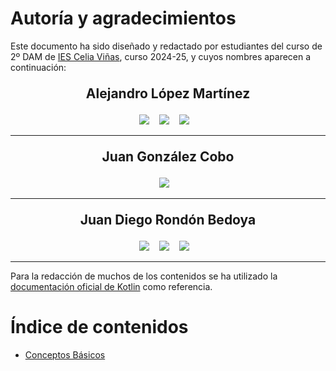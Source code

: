 # Autoría y agradecimientos

Este documento ha sido diseñado y redactado por estudiantes del curso de 2º DAM de [IES Celia Viñas](https://iescelia.org/), curso 2024-25, y cuyos nombres aparecen a continuación:

<div>
	<p align="center" style="font-size: 1.5em;"> 
		<strong>Alejandro López Martínez</strong>
	</p>
	<p align="center"> 
		  <a href="https://github.com/develatter" style="text-decoration: none;">
		    <img src="https://img.shields.io/badge/GitHub-100000?style=for-the-badge&logo=github&logoColor=white" />        
		  </a>&nbsp;&nbsp;
		<a href="https://www.linkedin.com/in/alejandro-lópez-martínez-17268313a/" style="text-decoration: none;">
		    <img src="https://img.shields.io/badge/LinkedIn-0077B5?style=for-the-badge&logo=linkedin&logoColor=white" />        
		</a>&nbsp;&nbsp;
		<a href="https://www.instagram.com/develatter/" style="text-decoration: none;">
		    <img src="https://img.shields.io/badge/Instagram-E4405F?style=for-the-badge&logo=instagram&logoColor=white" />        
		</a>&nbsp;&nbsp;
	</p>
	<hr/> 
</div>
<div>
	<p align="center" style="font-size: 1.5em;"> 
		<strong>Juan González Cobo</strong>
	</p>
	<p align="center"> 
		  <a href="https://github.com/JuanGonzalezCobo" style="text-decoration: none;">
		    <img src="https://img.shields.io/badge/GitHub-100000?style=for-the-badge&logo=github&logoColor=white" />        
		  </a>&nbsp;&nbsp;
	</p>
	<hr/>
</div>
<div>
	<p align="center" style="font-size: 1.5em;"> 
		<strong>Juan Diego Rondón Bedoya</strong>
	</p>
	<p align="center"> 
		  <a href="#" style="text-decoration: none;">
		    <img src="https://img.shields.io/badge/GitHub-100000?style=for-the-badge&logo=github&logoColor=white" />        
		  </a>&nbsp;&nbsp;
		<a href="#" style="text-decoration: none;">
		    <img src="https://img.shields.io/badge/LinkedIn-0077B5?style=for-the-badge&logo=linkedin&logoColor=white" />        
		</a>&nbsp;&nbsp;
		<a href="#" style="text-decoration: none;">
		    <img src="https://img.shields.io/badge/Instagram-E4405F?style=for-the-badge&logo=instagram&logoColor=white" />        
		</a>&nbsp;&nbsp;
	</p>
	<hr/>
</div>

Para la redacción de muchos de los contenidos se ha utilizado la [documentación oficial de Kotlin](https://kotlinlang.org/docs/getting-started.html) como referencia.

# Índice de contenidos
- [Conceptos Básicos](Conceptos%20Básicos.md)

